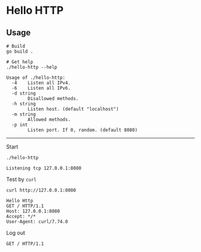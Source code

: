 # Hello HTTP

## Usage

```shell
# Build
go build .

# Get help
./hello-http --help
```

```text
Usage of ./hello-http:
  -4    Listen all IPv4.
  -6    Listen all IPv6.
  -d string
        Disallowed methods.
  -h string
        Listen host. (default "localhost")
  -m string
        Allowed methods.
  -p int
        Listen port. If 0, random. (default 8080)
```

--------

Start

```shell
./hello-http
```

```text
Listening tcp 127.0.0.1:8080
```

Test by `curl`

```shell
curl http://127.0.0.1:8080
```

```text
Hello Http
GET / HTTP/1.1
Host: 127.0.0.1:8080
Accept: */*
User-Agent: curl/7.74.0
```

Log out

```text
GET / HTTP/1.1
```
